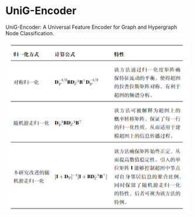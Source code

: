 # UniG-Encoder
UniG-Encoder: A Universal Feature Encoder for Graph and Hypergraph Node Classification.

![公式对比](formula.png)

